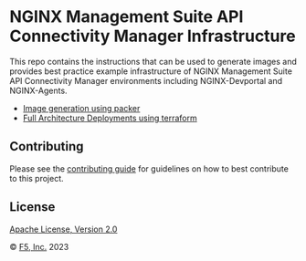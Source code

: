 # NGINX Management Suite API Connectivity Manager Infrastructure

This repo contains the instructions that can be used to generate images and provides best practice example infrastructure of NGINX Management Suite API Connectivity Manager environments including NGINX-Devportal and NGINX-Agents.

- [Image generation using packer](packer/README.md)
- [Full Architecture Deployments using terraform](terraform/README.md)

## Contributing

Please see the [contributing guide](https://github.com/nginxinc/nms-iac/blob/main/CONTRIBUTING.md) for guidelines on how to best contribute to this project.

## License

[Apache License, Version 2.0](https://github.com/nginxinc/nms-iac/blob/main/LICENSE)

&copy; [F5, Inc.](https://www.f5.com/) 2023
